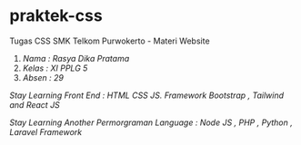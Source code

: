 # praktek-css

Tugas CSS SMK Telkom Purwokerto - Materi Website 

1. *Nama : Rasya Dika Pratama*
2. *Kelas : XI PPLG 5*
3. *Absen : 29*

*Stay Learning Front End : HTML CSS JS. Framework Bootstrap , Tailwind and React JS*

*Stay Learning Another Permorgraman Language : Node JS , PHP , Python , Laravel Framework*
